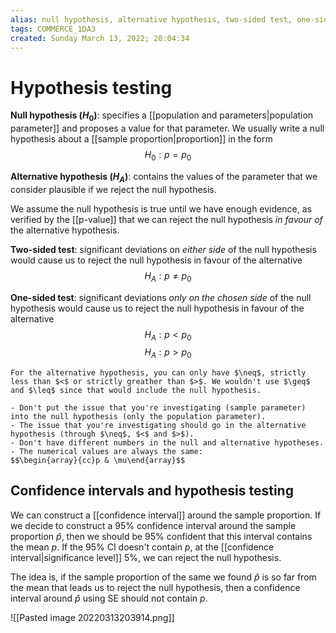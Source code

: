 ```yaml
---
alias: null hypothesis, alternative hypothesis, two-sided test, one-sided test
tags: COMMERCE_1DA3
created: Sunday March 13, 2022; 20:04:34 
---
```

# Hypothesis testing
**Null hypothesis ($H_0$)**: specifies a [[population and parameters|population parameter]] and proposes a value for that parameter. We usually write a null hypothesis about a [[sample proportion|proportion]] in the form 
$$H_0:p=p_0$$

**Alternative hypothesis ($H_A$)**: contains the values of the parameter that we consider plausible if we reject the null hypothesis.

We assume the null hypothesis is true until we have enough evidence, as verified by the [[p-value]] that we can reject the null hypothesis *in favour of* the alternative hypothesis. 

**Two-sided test**: significant deviations on *either side* of the null hypothesis would cause us to reject the null hypothesis in favour of the alternative
$$H_A:p\neq p_0$$

**One-sided test**: significant deviations *only on the chosen side* of the null hypothesis would cause us to reject the null hypothesis in favour of the alternative
$$H_A:p < p_0$$
$$H_A:p > p_0$$

```ad-note
For the alternative hypothesis, you can only have $\neq$, strictly less than $<$ or strictly greather than $>$. We wouldn't use $\geq$ and $\leq$ since that would include the null hypothesis. 
```

```ad-tip
- Don't put the issue that you're investigating (sample parameter) into the null hypothesis (only the population parameter).
- The issue that you're investigating should go in the alternative hypothesis (through $\neq$, $<$ and $>$).
- Don't have different numbers in the null and alternative hypotheses. 
- The numerical values are always the same:
$$\begin{array}{cc}p & \mu\end{array}$$
```

## Confidence intervals and hypothesis testing
We can construct a [[confidence interval]] around the sample proportion. If we decide to construct a 95% confidence interval around the sample proportion $\hat{p}$, then we should be $95\%$ confident that this interval contains the mean $p$. If the 95% CI doesn't contain $p$, at the [[confidence interval|significance level]] 5%, we can reject the null hypothesis. 

The idea is, if the sample proportion of the same we found $\hat{p}$ is so far from the mean that leads us to reject the null hypothesis, then a confidence interval around $\hat{p}$ using SE should not contain $p$. 

![[Pasted image 20220313203914.png]]


